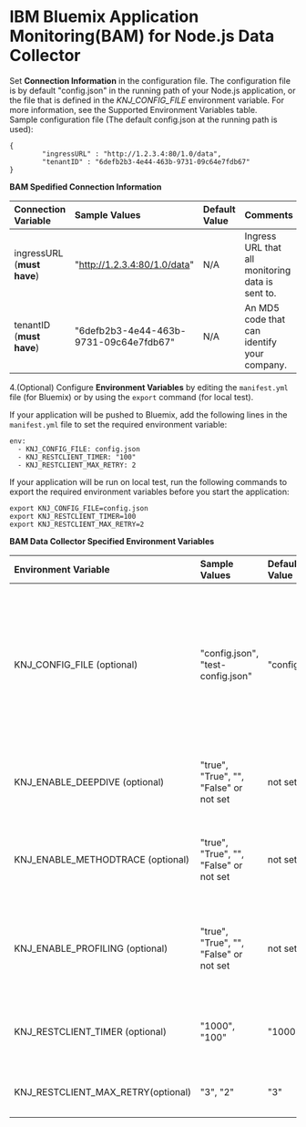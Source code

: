 # IBM Bluemix Application Monitoring(BAM) for Node.js Data Collector  

Set **Connection Information** in the configuration file. The configuration file is by default "config.json" in the running path of your Node.js application, or the file that is defined in the *KNJ_CONFIG_FILE* environment variable. For more information, see the Supported Environment Variables table.  
Sample configuration file (The default config.json at the running path is used):  
```
{
        "ingressURL" : "http://1.2.3.4:80/1.0/data",
        "tenantID" : "6defb2b3-4e44-463b-9731-09c64e7fdb67"
}
```  

**BAM Spedified Connection Information**  

|Connection Variable        | Sample Values                         | Default Value   | Comments                                                   |
|:---------------------------|:--------------------------------------|:----------------|:-----------------------------------------------------------|
|ingressURL (**must have**)  |"http://1.2.3.4:80/1.0/data"|N/A              |Ingress URL that all monitoring data is sent to.          |
|tenantID (**must have**)    |"6defb2b3-4e44-463b-9731-09c64e7fdb67" |N/A              |An MD5 code that can identify your company.                  |


4.(Optional) Configure **Environment Variables** by editing the `manifest.yml` file (for Bluemix) or by using the `export` command (for local test).  

If your application will be pushed to Bluemix, add the following lines in the `manifest.yml` file to set the required environment variable:
```
env:
  - KNJ_CONFIG_FILE: config.json
  - KNJ_RESTCLIENT_TIMER: "100"
  - KNJ_RESTCLIENT_MAX_RETRY: 2

```
If your application will be run on local test, run the following commands to export the required environment variables before you start the application:
```
export KNJ_CONFIG_FILE=config.json
export KNJ_RESTCLIENT_TIMER=100
export KNJ_RESTCLIENT_MAX_RETRY=2
```

**BAM Data Collector Specified Environment Variables**  

|Environment Variable              | Sample Values                         | Default Value | Comments                                               |
|:---------------------------------|:--------------------------------------|:--------------|:-------------------------------------------------------|
|KNJ_CONFIG_FILE (optional)        |"config.json", "test-config.json"      |"config.json"  |Specifies a configuration file name (full path or relative path to the running path of your Node.js application). For the content of the file, see Step 3.|
|KNJ_ENABLE_DEEPDIVE (optional)     |"true", "True", "", "False" or not set |not set        |Enables or disables diagnostics. By default, diagnostics is disabled.|
|KNJ_ENABLE_METHODTRACE (optional)  |"true", "True", "", "False" or not set |not set        |Enables or disables Method Trace. By default, method trace is disabled.|
|KNJ_ENABLE_PROFILING (optional)    |"true", "True", "", "False" or not set |not set        |Enables or disables method profiling. By default, method profiling is disabled.|
|KNJ_RESTCLIENT_TIMER (optional)   |"1000", "100"                          |"1000"         |Interval at which requests are sent to the sever, in milliseconds.|
|KNJ_RESTCLIENT_MAX_RETRY(optional)|"3", "2"                               |"3"            |Specifies the retry times when a request fails.                |  

